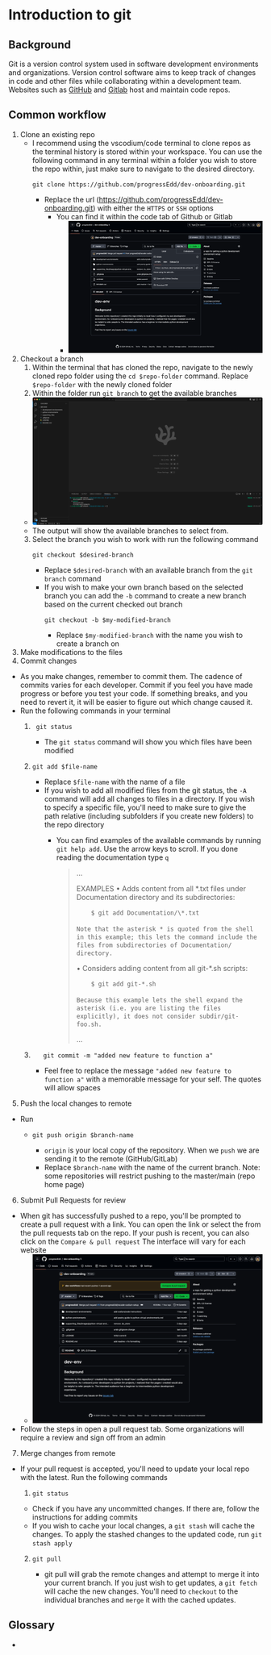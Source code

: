 # Introduction to git
## Background
Git is a version control system used in software development environments and organizations. Version control software aims to keep track of changes in code and other files while collaborating within a development team. Websites such as [GitHub](https://github.com/) and [Gitlab](https://about.gitlab.com/) host and maintain code repos.

## Common workflow
1. Clone an existing repo
    - I recommend using the vscodium/code terminal to clone repos as the terminal history is stored within your workspace. You can use the following command in any terminal within a folder you wish to store the repo within, just make sure to navigate to the desired directory. 
        ```
        git clone https://github.com/progressEdd/dev-onboarding.git
        ```
      - Replace the url (https://github.com/progressEdd/dev-onboarding.git) with either the `HTTPS` or `SSH` options
        - You can find it within the code tab of Github or Gitlab
          - ![](../supporting_files/images/intro-to-git/20240725154324.png)
2. Checkout a branch
    1. Within the terminal that has cloned the repo, navigate to the newly cloned repo folder using the `cd $repo-folder` command. Replace `$repo-folder` with the newly cloned folder
    2. Within the folder run `git branch` to get the available branches
      - ![](../supporting_files/images/intro-to-git/20240725155237.png)
      - The output will show the available branches to select from. 
    3. Select the branch you wish to work with run the following command
        ```
        git checkout $desired-branch
        ```
         - Replace `$desired-branch` with an available branch from the `git branch` command
         - If you wish to make your own branch based on the selected branch you can add the `-b` command to create a new branch based on the current checked out branch
            ```
            git checkout -b $my-modified-branch
            ``` 
            - Replace `$my-modified-branch` with the name you wish to create a branch on
3. Make modifications to the files
4. Commit changes
  - As you make changes, remember to commit them. The cadence of commits varies for each developer. Commit if you feel you have made progress or before you test your code. If something breaks, and you need to revert it, it will be easier to figure out which change caused it. 
  - Run the following commands in your terminal
    1. ```
        git status
        ```
        - The `git status` command will show you which files have been modified
    2.  ```
        git add $file-name
        ```
        - Replace `$file-name` with the name of a file
        - If you wish to add all modified files from the git status, the `-A` command will add all changes to files in a directory. If you wish to specify a specific file, you'll need to make sure to give the path relative (including subfolders if you create new folders) to the repo directory
          - You can find examples of the available commands by running `git help add`. Use the arrow keys to scroll. If you done reading the documentation type `q`
            <blockquote>
            ...

              EXAMPLES
            •   Adds content from all *.txt files under Documentation directory and its subdirectories:

                    $ git add Documentation/\*.txt

                Note that the asterisk * is quoted from the shell in this example; this lets the command include the files from subdirectories of Documentation/ directory.

            •   Considers adding content from all git-*.sh scripts:

                    $ git add git-*.sh

                Because this example lets the shell expand the asterisk (i.e. you are listing the files explicitly), it does not consider subdir/git-foo.sh.
              ...
              </blockquote>
    3. ```
          git commit -m "added new feature to function a"
        ```
       - Feel free to replace the message `"added new feature to function a"` with a memorable message for your self. The quotes will allow spaces
5. Push the local changes to remote
  - Run 
    - ```
      git push origin $branch-name
      ```
      - `origin` is your local copy of the repository. When we `push` we are sending it to the remote (GitHub/GitLab)
      - Replace `$branch-name` with the name of the current branch. Note: some repositories will restrict pushing to the master/main (repo home page)
6. Submit Pull Requests for review
  - When git has successfully pushed to a repo, you'll be prompted to create a pull request with a link. You can open the link or select the from the pull requests tab on the repo. If your push is recent, you can also click on the `Compare & pull request` The interface will vary for each website
    - ![](../supporting_files/images/intro-to-git/20240725163342.png)
  - Follow the steps in open a pull request tab. Some organizations will require a review and sign off from an admin
7. Merge changes from remote
  - If your pull request is accepted, you'll need to update your local repo with the latest. Run the following commands
    1. ```
       git status
       ```
      - Check if you have any uncommitted changes. If there are, follow the instructions for adding commits
      - If you wish to cache your local changes, a `git stash` will cache the changes. To apply the stashed changes to the updated code, run `git stash apply`
    2. ```
       git pull
       ```
        - git pull will grab the remote changes and attempt to merge it into your current branch. If you just wish to get updates, a `git fetch` will cache the new changes. You'll need to `checkout` to the individual branches and `merge` it with the cached updates. 

## Glossary
- 